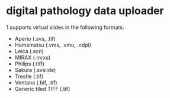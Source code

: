 # digital pathology data uploader

1.supports virtual slides in the following formats:

  * Aperio (.svs, .tif)
  * Hamamatsu (.vms, .vmu, .ndpi)
  * Leica (.scn)
  * MIRAX (.mrxs)
  * Philips (.tiff)
  * Sakura (.svslide)
  * Trestle (.tif)
  * Ventana (.bif, .tif)
  * Generic tiled TIFF (.tif)
